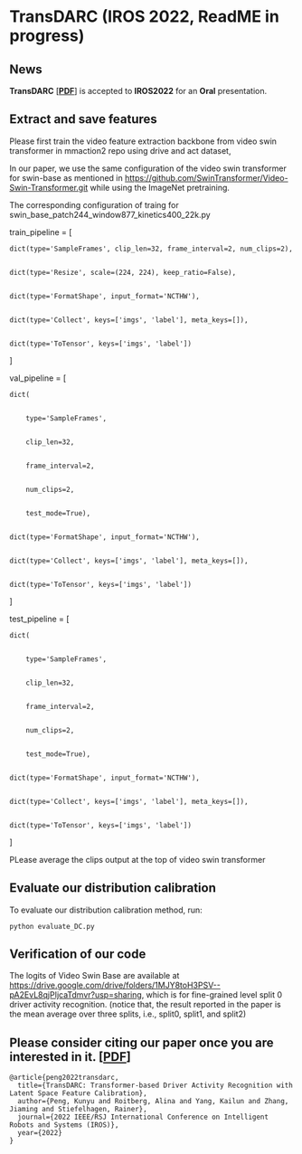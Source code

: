 # TransDARC (IROS 2022, ReadME in progress)

## News
**TransDARC** [[**PDF**](https://arxiv.org/pdf/2203.00927.pdf)] is accepted to **IROS2022** for an **Oral** presentation.

## Extract and save features
Please first train the video feature extraction backbone from video swin transformer in mmaction2 repo using drive and act dataset, 

In our paper, we use the same configuration of the video swin transformer for swin-base as mentioned in https://github.com/SwinTransformer/Video-Swin-Transformer.git while using the ImageNet pretraining.

The corresponding configuration of traing for swin_base_patch244_window877_kinetics400_22k.py 



train_pipeline = [


    dict(type='SampleFrames', clip_len=32, frame_interval=2, num_clips=2),
    
    
    dict(type='Resize', scale=(224, 224), keep_ratio=False),
    
    
    dict(type='FormatShape', input_format='NCTHW'),
    
    
    dict(type='Collect', keys=['imgs', 'label'], meta_keys=[]),
    
    
    dict(type='ToTensor', keys=['imgs', 'label'])
    
    
]


val_pipeline = [


    dict(
    
    
        type='SampleFrames',
        
        
        clip_len=32,
        
        
        frame_interval=2,
        
        
        num_clips=2,
        
        
        test_mode=True),
        
        
    dict(type='FormatShape', input_format='NCTHW'),
    
    
    dict(type='Collect', keys=['imgs', 'label'], meta_keys=[]),
    
    
    dict(type='ToTensor', keys=['imgs', 'label'])
    
    
]


test_pipeline = [


    dict(
    
    
        type='SampleFrames',
        
        
        clip_len=32,
        
        
        frame_interval=2,
        
        
        num_clips=2,
        
        
        test_mode=True),
        
        
    dict(type='FormatShape', input_format='NCTHW'),
    
    
    dict(type='Collect', keys=['imgs', 'label'], meta_keys=[]),
    
    
    dict(type='ToTensor', keys=['imgs', 'label'])
    
    
]

PLease average the clips output at the top of video swin transformer

## Evaluate our distribution calibration

To evaluate our distribution calibration method, run:

```eval
python evaluate_DC.py
```
## Verification of our code

The logits of Video Swin Base are available at https://drive.google.com/drive/folders/1MJY8toH3PSV--pA2EvL8qjPIjcaTdmvr?usp=sharing, which is for fine-grained level split 0 driver activity recognition. (notice that, the result reported in the paper is the mean average over three splits, i.e., split0, split1, and split2)


## Please consider citing our paper once you are interested in it. [[**PDF**](https://arxiv.org/pdf/2203.00927.pdf)]

```
@article{peng2022transdarc,
  title={TransDARC: Transformer-based Driver Activity Recognition with Latent Space Feature Calibration},
  author={Peng, Kunyu and Roitberg, Alina and Yang, Kailun and Zhang, Jiaming and Stiefelhagen, Rainer},
  journal={2022 IEEE/RSJ International Conference on Intelligent Robots and Systems (IROS)},
  year={2022}
}
```


